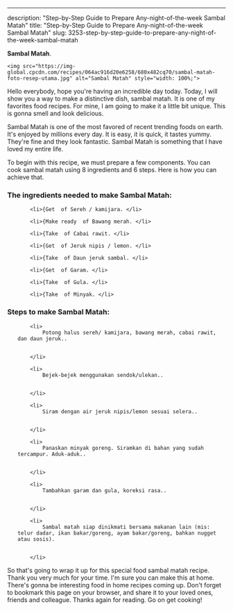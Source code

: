 ---
description: "Step-by-Step Guide to Prepare Any-night-of-the-week Sambal Matah"
title: "Step-by-Step Guide to Prepare Any-night-of-the-week Sambal Matah"
slug: 3253-step-by-step-guide-to-prepare-any-night-of-the-week-sambal-matah

<p>
	<strong>Sambal Matah</strong>. 
	
</p>
<p>
	
	<img src="https://img-global.cpcdn.com/recipes/064ac916d20e6258/680x482cq70/sambal-matah-foto-resep-utama.jpg" alt="Sambal Matah" style="width: 100%;">
	
	
</p>
<p>
	Hello everybody, hope you're having an incredible day today. Today, I will show you a way to make a distinctive dish, sambal matah. It is one of my favorites food recipes. For mine, I am going to make it a little bit unique. This is gonna smell and look delicious.
</p>
	
<p>
	
</p>
<p>
	Sambal Matah is one of the most favored of recent trending foods on earth. It's enjoyed by millions every day. It is easy, it is quick, it tastes yummy. They're fine and they look fantastic. Sambal Matah is something that I have loved my entire life.
</p>

<p>
To begin with this recipe, we must prepare a few components. You can cook sambal matah using 8 ingredients and 6 steps. Here is how you can achieve that.
</p>

<h3>The ingredients needed to make Sambal Matah:</h3>

<ol>
	
		<li>{Get  of Sereh / kamijara. </li>
	
		<li>{Make ready  of Bawang merah. </li>
	
		<li>{Take  of Cabai rawit. </li>
	
		<li>{Get  of Jeruk nipis / lemon. </li>
	
		<li>{Take  of Daun jeruk sambal. </li>
	
		<li>{Get  of Garam. </li>
	
		<li>{Take  of Gula. </li>
	
		<li>{Take  of Minyak. </li>
	
</ol>
<p>
	
</p>

<h3>Steps to make Sambal Matah:</h3>

<ol>
	
		<li>
			Potong halus sereh/ kamijara, bawang merah, cabai rawit, dan daun jeruk..
			
			
		</li>
	
		<li>
			Bejek-bejek menggunakan sendok/ulekan..
			
			
		</li>
	
		<li>
			Siram dengan air jeruk nipis/lemon sesuai selera..
			
			
		</li>
	
		<li>
			Panaskan minyak goreng. Siramkan di bahan yang sudah tercampur. Aduk-aduk..
			
			
		</li>
	
		<li>
			Tambahkan garam dan gula, koreksi rasa..
			
			
		</li>
	
		<li>
			Sambal matah siap dinikmati bersama makanan lain (mis: telur dadar, ikan bakar/goreng, ayam bakar/goreng, bahkan nugget atau sosis).
			
			
		</li>
	
</ol>

<p>
	
</p>

<p>
	So that's going to wrap it up for this special food sambal matah recipe. Thank you very much for your time. I'm sure you can make this at home. There's gonna be interesting food in home recipes coming up. Don't forget to bookmark this page on your browser, and share it to your loved ones, friends and colleague. Thanks again for reading. Go on get cooking!
</p>

